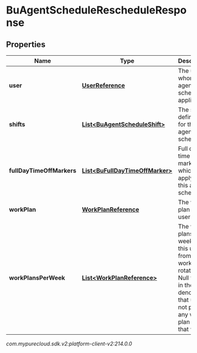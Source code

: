 # BuAgentScheduleRescheduleResponse


## Properties

| Name | Type | Description | Notes |
| ------------ | ------------- | ------------- | ------------- |
| **user** | [**UserReference**](UserReference) | The user to whom this agent schedule applies |  [optional] |
| **shifts** | [**List&lt;BuAgentScheduleShift&gt;**](BuAgentScheduleShift) | The shift definitions for this agent schedule |  [optional] |
| **fullDayTimeOffMarkers** | [**List&lt;BuFullDayTimeOffMarker&gt;**](BuFullDayTimeOffMarker) | Full day time off markers which apply to this agent schedule |  [optional] |
| **workPlan** | [**WorkPlanReference**](WorkPlanReference) | The work plan for this user |  [optional] |
| **workPlansPerWeek** | [**List&lt;WorkPlanReference&gt;**](WorkPlanReference) | The work plans per week for this user from the work plan rotation. Null values in the list denotes that user is not part of any work plan for that week |  [optional] |




_com.mypurecloud.sdk.v2:platform-client-v2:214.0.0_
